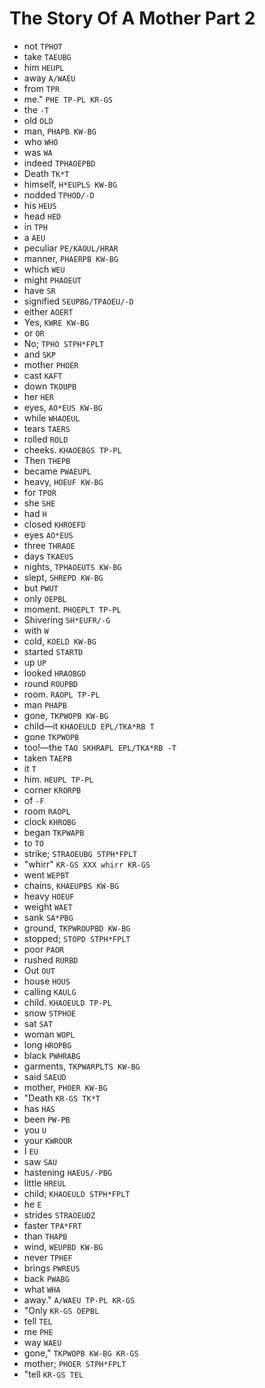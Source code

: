 # The Story Of A Mother Part 2

* not `TPHOT`
* take `TAEUBG`
* him `HEUPL`
* away `A/WAEU`
* from `TPR`
* me." `PHE TP-PL KR-GS`
* the `-T`
* old `OLD`
* man, `PHAPB KW-BG`
* who `WHO`
* was `WA`
* indeed `TPHAOEPBD`
* Death `TK*T`
* himself, `H*EUPLS KW-BG`
* nodded `TPHOD/-D`
* his `HEUS`
* head `HED`
* in `TPH`
* a `AEU`
* peculiar `PE/KAOUL/HRAR`
* manner, `PHAERPB KW-BG`
* which `WEU`
* might `PHAOEUT`
* have `SR`
* signified `SEUPBG/TPAOEU/-D`
* either `AOERT`
* Yes, `KWRE KW-BG`
* or `OR`
* No; `TPHO STPH*FPLT`
* and `SKP`
* mother `PHOER`
* cast `KAFT`
* down `TKOUPB`
* her `HER`
* eyes, `AO*EUS KW-BG`
* while `WHAOEUL`
* tears `TAERS`
* rolled `ROLD`
* cheeks. `KHAOEBGS TP-PL`
* Then `THEPB`
* became `PWAEUPL`
* heavy, `HOEUF KW-BG`
* for `TPOR`
* she `SHE`
* had `H`
* closed `KHROEFD`
* eyes `AO*EUS`
* three `THRAOE`
* days `TKAEUS`
* nights, `TPHAOEUTS KW-BG`
* slept, `SHREPD KW-BG`
* but `PWUT`
* only `OEPBL`
* moment. `PHOEPLT TP-PL`
* Shivering `SH*EUFR/-G`
* with `W`
* cold, `KOELD KW-BG`
* started `STARTD`
* up `UP`
* looked `HRAOBGD`
* round `ROUPBD`
* room. `RAOPL TP-PL`
* man `PHAPB`
* gone, `TKPWOPB KW-BG`
* child—it `KHAOEULD EPL/TKA*RB T`
* gone `TKPWOPB`
* too!—the `TAO SKHRAPL EPL/TKA*RB -T`
* taken `TAEPB`
* it `T`
* him. `HEUPL TP-PL`
* corner `KRORPB`
* of `-F`
* room `RAOPL`
* clock `KHROBG`
* began `TKPWAPB`
* to `TO`
* strike; `STRAOEUBG STPH*FPLT`
* "whirr" `KR-GS XXX whirr KR-GS`
* went `WEPBT`
* chains, `KHAEUPBS KW-BG`
* heavy `HOEUF`
* weight `WAET`
* sank `SA*PBG`
* ground, `TKPWROUPBD KW-BG`
* stopped; `STOPD STPH*FPLT`
* poor `PAOR`
* rushed `RURBD`
* Out `OUT`
* house `HOUS`
* calling `KAULG`
* child. `KHAOEULD TP-PL`
* snow `STPHOE`
* sat `SAT`
* woman `WOPL`
* long `HROPBG`
* black `PWHRABG`
* garments, `TKPWARPLTS KW-BG`
* said `SAEUD`
* mother, `PHOER KW-BG`
* "Death `KR-GS TK*T`
* has `HAS`
* been `PW-PB`
* you `U`
* your `KWROUR`
* I `EU`
* saw `SAU`
* hastening `HAEUS/-PBG`
* little `HREUL`
* child; `KHAOEULD STPH*FPLT`
* he `E`
* strides `STRAOEUDZ`
* faster `TPA*FRT`
* than `THAPB`
* wind, `WEUPBD KW-BG`
* never `TPHEF`
* brings `PWREUS`
* back `PWABG`
* what `WHA`
* away." `A/WAEU TP-PL KR-GS`
* "Only `KR-GS OEPBL`
* tell `TEL`
* me `PHE`
* way `WAEU`
* gone," `TKPWOPB KW-BG KR-GS`
* mother; `PHOER STPH*FPLT`
* "tell `KR-GS TEL`
